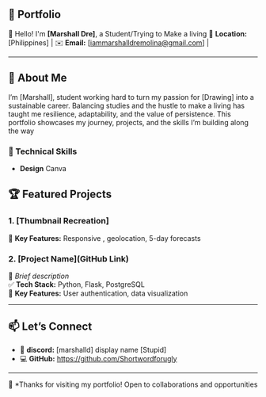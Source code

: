 ## 📂 Portfolio

👋 Hello! I'm **[Marshall Dre]**, a Student/Trying to Make a living
📍 **Location:** [Philippines] | ✉️ **Email:** [iammarshalldremolina@gmail.com] | 

---

## 🚀 About Me  
 I’m [Marshall], student working hard to turn my passion for [Drawing] into a sustainable career. Balancing studies and the hustle to make a living has taught me resilience, adaptability, and the value of persistence. This portfolio showcases my journey, projects, and the skills I’m building along the way

### 🔧 Technical Skills   
- **Design** Canva 


## 🏆 Featured Projects  

### 1. [Thumbnail Recreation]
🌟 **Key Features:** Responsive , geolocation, 5-day forecasts  

### 2. [Project Name](GitHub Link)  
📌 *Brief description*  
✅ **Tech Stack:** Python, Flask, PostgreSQL  
🌟 **Key Features:** User authentication, data visualization  

---

## 📫 Let’s Connect  
- 🔗 **discord:** [marshalld] display name [Stupid]  
- 💻 **GitHub:**  https://github.com/Shortwordforugly

---

🎯 *Thanks for visiting my portfolio! Open to collaborations and opportunities 
